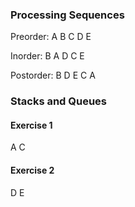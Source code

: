 ### Processing Sequences

Preorder:
A B C D E

Inorder:
B A D C E

Postorder:
B D E C A

### Stacks and Queues
#### Exercise 1
A C

#### Exercise 2
D E